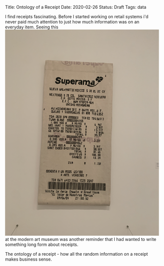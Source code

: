 Title: Ontology of a Receipt
Date:  2020-02-26
Status: Draft
Tags: data


I find receipts fascinating.  Before I started working on retail systems i'd never paid much attention to just how much information was on an everyday item. Seeing this ![photo](../images/receipt-suparama.jpg) at the modern art museum was another reminder that I had wanted to write something long form about receipts.

The ontology of a receipt - how all the random information on a receipt makes business sense.